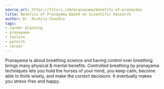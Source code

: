```yaml
---
source_url: https://fitsri.com/pranayama/benefits-of-pranayama
title: Benefits of Pranayama Based on Scientific Research
author: Dr. Rishita Chandra
tags:
- career planning
- pranayama
- failure
- pytorch
- career
---
```


Pranayama is about breathing science and having control over breathing brings many physical & mental benefits. Controlled breathing by pranayama techniques lets you hold the horses of your mind, you keep calm, become able to think wisely, and make the correct decisions. It eventually makes you stress-free and happy. 
